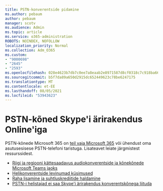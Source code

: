 ```yaml
---
title: PSTN-konverentside pidamine
ms.author: pebaum
author: pebaum
manager: scotv
ms.audience: Admin
ms.topic: article
ms.service: o365-administration
ROBOTS: NOINDEX, NOFOLLOW
localization_priority: Normal
ms.collection: Adm_O365
ms.custom:
- "9000698"
- "2645"
- "2593"
ms.openlocfilehash: 028e4623b7db7c0ee7a8eaab2e8971587d8cf0318c7c918ba6621f0d57b116be
ms.sourcegitcommit: b5f7da89a650d2915dc652449623c78be6247175
ms.translationtype: MT
ms.contentlocale: et-EE
ms.lasthandoff: 08/05/2021
ms.locfileid: "53943623"
---
```

# <a name="pstn-calling-with-skype-for-business-online"></a>PSTN-kõned Skype'i ärirakendus Online'iga

PSTN-kõnede Microsoft 365 on [teil vaja Microsoft 365](https://docs.microsoft.com/microsoftteams/what-is-phone-system-in-office-365#more-about-calling-plans) või ühendust oma asutusesisese PSTN-telefoni taristuga. Lisateavet leiate järgmistest ressurssidest. 

- [Riigi ja regiooni kättesaadavus audiokonverentside ja kõnekõnede Microsoft Teams jaoks](https://docs.microsoft.com/microsoftteams/country-and-region-availability-for-audio-conferencing-and-calling-plans/country-and-region-availability-for-audio-conferencing-and-calling-plans) 
- [Helikonverentside levinumad küsimused](https://docs.microsoft.com/microsoftteams/audio-conferencing-common-questions)
- [Raha lisamine ja suhtluskrediitide haldamine](https://docs.microsoft.com/microsoftteams/add-funds-and-manage-communications-credits)
- [PSTN-i helistajad ei saa Skype'i ärirakendus konverentskõnega liituda](https://docs.microsoft.com/SkypeForBusiness/troubleshoot/online-conferencing/pstn-callers-cant-join-dial-in-call)